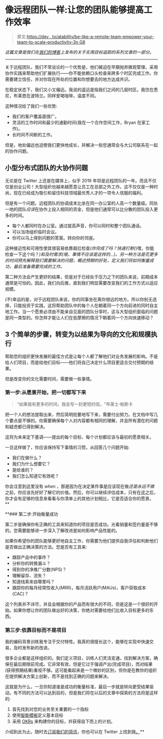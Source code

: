 # 像远程团队一样:让您的团队能够提高工作效率

> 原文:[https://dev . to/atability/be-like-a-remote-team-empower-your-team-to-scale-productivity-3n G8](https://dev.to/tability/be-like-a-remote-team-empower-your-team-to-scale-productivity-3ng8)

*这篇文章是我们在[我们的博客](https://blog.tability.io/)上发布的关于实用目标追踪的系列文章的一部分。*

* * *

关于远程团队，我们不常谈论的一个优势是，他们被迫在早期抛弃微观管理，采用协作实践来帮助他们扩展执行——你不能依赖口头检查来跨多个时区完成工作。你需要建立信任，并对你现在所处的位置和你想要去的地方达成共识。

在稳定状态下，我们又小又偏远。我说的遥远是指我们之间的几层时区。我住在悉尼，布莱恩在波特兰。同样爱喝咖啡，温度不同。

这种情况给了我们一些优势:

*   我们的客户覆盖面很广。
*   灵活的工作时间和最少的通勤时间(我在一个合作空间工作，Bryan 在家工作)。
*   长时间不间断的工作。

但是，地处偏远也迫使我们更快地成长，并解决一些您通常会与大公司联系在一起的协作问题。

## [](#the-big-collaboration-problems-of-small-distributed-teams)小型分布式团队的大协作问题

无论是在 Twitter 上还是在媒体上，似乎 2019 年将是远程团队的一年。而且不仅仅是创业公司！大型组织也越来越愿意让员工在总部之外工作。这不仅仅是一种时尚，现在已经成为吸引和留住科技领域最优秀人才的一项令人信服的福利。

但是有一个问题。远程团队的协调成本比坐在同一办公室的人高一个数量级。同处一地的团队*应该*在协作上投入相同的资金，但是他们通常可以比分散的团队投入更多的时间。

*   每个人都同时在办公室。通过提高声音，你可以同时和整个团队通话。
*   可以当场组织临时会议。
*   你可以马上得到问题的答案。转向你的邻座。

这种接近性和可用性使其很容易依靠肩扛检查(*你完成了吗？快速打断(*)嘿，你能检查一下这个吗？*)和及时需求(*哦，事情不应该是这样的...*)。另一种方法是花更多的时间预先解释我们需要解决的问题，概述预期的好处，定义我们将如何衡量成功，最后准备需要完成的工作。*

第二种方法会产生更好的结果，但是对于已经处于压力之下的团队来说，前期成本通常是可怕的。因此，我们向后推，直到我们明显需要改变我们的工作方式以适应规模。

(不)幸运的是，对于远程团队来说，你的同事坐在离你很远的地方。所以你别无选择，只能投资于实践，这将帮助团队中的每个人在朝着同一个方向前进的同时自主地工作。当一个愿景必须由不能亲自见面的团队分享时，这与大型组织面临的问题是同一类型的。你怎样才能让人们在低摩擦的情况下朝着同一个方向快速移动？

## [](#3-simple-steps-to-switch-to-an-outcomedriven-culture-and-scale-execution)3 个简单的步骤，转变为以结果为导向的文化和规模执行

帮助您的组织更快发展的最佳方式是让每个人都了解他们对业务发展的影响。不是给人们项目，而是给他们目标——他们将自己决定什么项目更适合交付预期的结果。

但是改变你的文化需要时间，需要做一些事情。

### 第一步:从愿景开始，把一切都写下来

> "如果我有更多的时间，我会写一封更短的信。"布莱士·帕斯卡

把一个人的想法提取出来，然后简明扼要地写下来，需要付出努力。在文档中写几个要点是不够的。你需要确保每个人对内容都有相同的理解，并且所有潜在的问题和疑虑都已得到解决。

这将为未来定下基调——提出的每个目标、每个计划都应该与最初的愿景相关。

一旦这样做了，你应该保持写下事情的习惯，从回答几个问题开始:

*   我们在做什么？
*   我们为什么想要它？
*   是给谁的？
*   我们怎么知道它有效呢？

你会注意到这里没有 *when* ，那是因为在决定某件事是应该现在做*还是永远不做*之前，你应该先好好了解它的价值。然后，你可以继续评估成本，只有在这之后，你才会有足够的信息来看看与你清单上的其他计划相比，它是否适合你的愿景。**

 **### [](#step-2-start-measuring-success)第二步:开始衡量成功

第二步是确保你有正确的工具来知道你的项目是否成功。光看销量和签约量是不够的。您需要能够进一步深入了解改进是如何影响产品性能的。

如果你希望你的团队能够更好地自主工作，你需要为他们提供自我评估和判断他们是否做出正确决策的方法。您是否有工具来:

*   跟踪产品中的事件？
*   分析你的转换漏斗？
*   得到你的净推广分数(NPS)？
*   理解留存、流失？
*   知道线索来自哪里吗？
*   跟踪你的每月经常性收入(MRR)，每月活跃用户(MAUs)，客户获取成本(CAC)？

这个列表并不详尽，并且会根据你的产品而有很大的不同，但是这是一个很好的开始。如果你想让你的团队做出好的决策，你绝对需要给他们比收入目标更多的东西。

### [](#step-3-rely-on-goals-rather-than-projects)第三步:依靠目标而不是项目

我的编码背景训练我专注于交付特性。我真的很擅长这个，能够在实现中快速交易，及时发布新的改进。

很多企业都是这样组织的。我们定义项目，训练人们灵活变通，找到解决方案，确保在最后期限前完成。它非常有效，但是它过于强调产出(完成项目)，而对结果(获得预期结果)重视不够。这可能看起来是一个微妙的区别，但你是在教你的组织在提供解决方案上创新，而不是找到正确的问题来解决。

这就是为什么，一旦你知道谁是成功的衡量标准，最后一步就是转向更受结果驱动。有不同的方法可以达到目的，但是我们将在以后的文章中探索的方法将是这样的:

1.  首先找到对您的业务至关重要的一个指标
2.  使用[智能模板](https://www.atlassian.com/blog/productivity/how-to-write-smart-goals)定义基本目标
3.  采用 [OKRs](https://felipecastro.com/en/okr/what-is-okr/) 来构建你的目标，并获得自下而上的计划。

介绍到此为止。随时去[订阅我们的简讯](https://blog.tability.io/#subscribe)，你也可以在 Twitter 上找到我[。](https://twitter.com/stenpittet)**